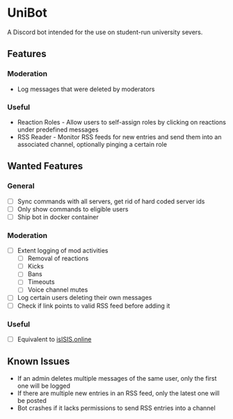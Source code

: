 # UniBot

A Discord bot intended for the use on student-run university severs.

## Features

### Moderation
 * Log messages that were deleted by moderators

### Useful
 * Reaction Roles - Allow users to self-assign roles by clicking on reactions under predefined messages
 * RSS Reader - Monitor RSS feeds for new entries and send them into an associated channel, optionally pinging a certain role

## Wanted Features
### General
 - [ ] Sync commands with all servers, get rid of hard coded server ids
 - [ ] Only show commands to eligible users
 - [ ] Ship bot in docker container
### Moderation
 - [ ] Extent logging of mod activities
	- [ ] Removal of reactions
	- [ ] Kicks
	- [ ] Bans
	- [ ] Timeouts
	- [ ] Voice channel mutes
 - [ ] Log certain users deleting their own messages
 - [ ] Check if link points to valid RSS feed before adding it 

### Useful
 - [ ] Equivalent to [isISIS.online](https://isisis.online/)

## Known Issues
 * If an admin deletes multiple messages of the same user, only the first one will be logged
 * If there are multiple new entries in an RSS feed, only the latest one will be posted
 * Bot crashes if it lacks permissions to send RSS entries into a channel

